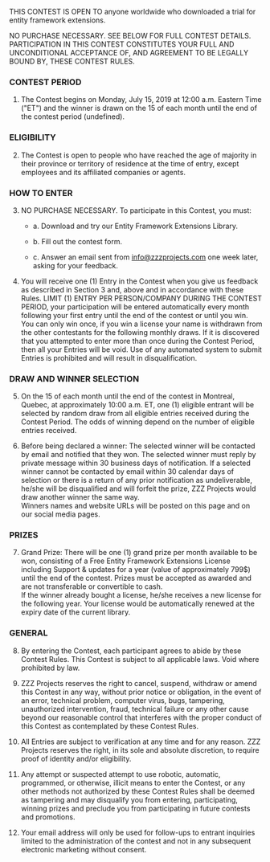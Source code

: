 THIS CONTEST IS OPEN TO anyone worldwide who downloaded a trial for entity framework extensions.
 
NO PURCHASE NECESSARY. SEE BELOW FOR FULL CONTEST DETAILS. PARTICIPATION IN THIS CONTEST CONSTITUTES YOUR FULL AND UNCONDITIONAL ACCEPTANCE OF, AND AGREEMENT TO BE LEGALLY BOUND BY, THESE CONTEST RULES.   
 
### CONTEST PERIOD 
1. The Contest begins on Monday, July 15, 2019 at 12:00 a.m. Eastern Time ("ET") and the winner is drawn on the 15 of each month until the end of the contest period (undefined). 
 
### ELIGIBILITY 
2. The Contest is open to people who have reached the age of majority in their province or territory of residence at the time of entry, except employees and its affiliated companies or agents. 

### HOW TO ENTER 
3. NO PURCHASE NECESSARY.  To participate in this Contest, you must:  
 
   - a.	Download and try our Entity Framework Extensions Library. 
   
   - b. Fill out the contest form.
   
   - c.	Answer an email sent from info@zzzprojects.com one week later, asking for your feedback. 
   
4. You will receive one (1) Entry in the Contest when you give us feedback as described in Section 3 and, above and in accordance with these Rules.  LIMIT (1) ENTRY PER PERSON/COMPANY DURING THE CONTEST PERIOD, your participation will be entered automatically every month following your first entry until the end of the contest or until you win. You can only win once, if you win a license your name is withdrawn from the other contestants for the following monthly draws. 
 If it is discovered that you attempted to enter more than once during the Contest Period, then all your Entries will be void.  Use of any automated system to submit Entries is prohibited and will result in disqualification.  


### DRAW AND WINNER SELECTION 
5. On the 15 of each month until the end of the contest in Montreal, Quebec, at approximately 10:00 a.m. ET, one (1) eligible entrant will be selected by random draw from all eligible entries received during the Contest Period.  The odds of winning depend on the number of eligible entries received.  
 
6. Before being declared a winner: The selected winner will be contacted by email and notified that they won.  The selected winner must reply by private message within 30 business days of notification. 
If a selected winner cannot be contacted by email within 30 calendar days of selection or there is a return of any prior notification as undeliverable, he/she will be disqualified and will forfeit the prize, ZZZ Projects would draw another winner the same way.    
Winners names and website URLs will be posted on this page and on our social media pages. 
 
### PRIZES 
7. Grand Prize: There will be one (1) grand prize per month available to be won, consisting of a Free Entity Framework Extensions License including Support & updates for a year (value of approximately 799$) until the end of the contest. 
Prizes must be accepted as awarded and are not transferable or convertible to cash.  
If the winner already bought a license, he/she receives a new license for the following year. Your license would be automatically renewed at the expiry date of the current library. 

### GENERAL 
8. By entering the Contest, each participant agrees to abide by these Contest Rules. This Contest is subject to all applicable laws.  Void where prohibited by law. 

9. ZZZ Projects reserves the right to cancel, suspend, withdraw or amend this Contest in any way, without prior notice or obligation, in the event of an error, technical problem, computer virus, bugs, tampering, unauthorized intervention, fraud, technical failure or any other cause beyond our reasonable control that interferes with the proper conduct of this Contest as contemplated by these Contest Rules.  

10. All Entries are subject to verification at any time and for any reason. ZZZ Projects reserves the right, in its sole and absolute discretion, to require proof of identity and/or eligibility.

11. Any attempt or suspected attempt to use robotic, automatic, programmed, or otherwise, illicit means to enter the Contest, or any other methods not authorized by these Contest Rules shall be deemed as tampering and may disqualify you from entering, participating, winning prizes and preclude you from participating in future contests and promotions.

12. Your email address will only be used for follow-ups to entrant inquiries limited to the administration of the contest and not in any subsequent electronic marketing without consent. 
